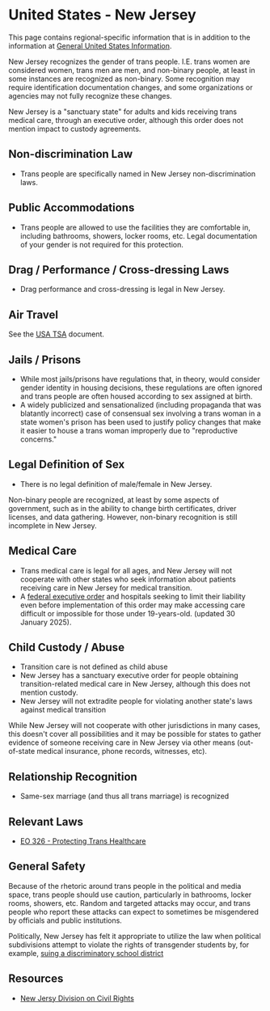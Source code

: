 # United States - New Jersey

This page contains regional-specific information that is in addition to
the information at [General United States
Information](notes/usa-general.md).

New Jersey recognizes the gender of trans people. I.E. trans women are
considered women, trans men are men, and non-binary people, at least in
some instances are recognized as non-binary.  Some recognition may
require identification documentation changes, and some organizations or
agencies may not fully recognize these changes.

New Jersey is a "sanctuary state" for adults and kids receiving trans medical
care, through an executive order, although this order does not mention
impact to custody agreements.

## Non-discrimination Law

 * Trans people are specifically named in New Jersey non-discrimination laws.

## Public Accommodations

 * Trans people are allowed to use the facilities they are comfortable
   in, including bathrooms, showers, locker rooms, etc.  Legal
   documentation of your gender is not required for this protection.

## Drag / Performance / Cross-dressing Laws

 * Drag performance and cross-dressing is legal in New Jersey.

## Air Travel

See the [USA TSA](notes/tsa.md) document.

## Jails / Prisons

 * While most jails/prisons have regulations that, in theory, would
   consider gender identity in housing decisions, these regulations are
   often ignored and trans people are often housed according to sex
   assigned at birth.
 * A widely publicized and sensationalized (including propaganda that
   was blatantly incorrect) case of consensual sex involving a trans woman in
   a state women's prison has been used to justify policy changes that
   make it easier to house a trans woman improperly due to "reproductive
   concerns."

## Legal Definition of Sex

 * There is no legal definition of male/female in New Jersey.

Non-binary people are recognized, at least by some aspects of
government, such as in the ability to change birth certificates,
driver licenses, and data gathering. However, non-binary recognition is
still incomplete in New Jersey.

## Medical Care

 * Trans medical care is legal for all ages, and New Jersey will not
   cooperate with other states who seek information about patients
   receiving care in New Jersey for medical transition.
 * A [federal executive
   order](https://www.whitehouse.gov/presidential-actions/2025/01/protecting-children-from-chemical-and-surgical-mutilation/)
   and hospitals seeking to limit their liability even before
   implementation of this order may make accessing care difficult or
   impossible for those under 19-years-old. (updated 30 January 2025).

## Child Custody / Abuse

 * Transition care is not defined as child abuse
 * New Jersey has a sanctuary executive order for people obtaining
   transition-related medical care in New Jersey, although this does not
   mention custody.
 * New Jersey will not extradite people for violating another state's laws
   against medical transition

While New Jersey will not cooperate with other jurisdictions in many
cases, this doesn't cover all possibilities and it may be possible for
states to gather evidence of someone receiving care in New Jersey via
other means (out-of-state medical insurance, phone records, witnesses,
etc).
 
## Relationship Recognition

 * Same-sex marriage (and thus all trans marriage) is recognized

## Relevant Laws

 * [EO 326 - Protecting Trans Healthcare](https://d31hzlhk6di2h5.cloudfront.net/20230404/da/af/9c/05/b7356a0f2fcad2a7052a4713/EO-326.pdf)

## General Safety

Because of the rhetoric around trans people in the political and media
space, trans people should use caution, particularly in bathrooms,
locker rooms, showers, etc.  Random and targeted attacks may occur, and
trans people who report these attacks can expect to sometimes be misgendered
by officials and public institutions.

Politically, New Jersey has felt it appropriate to utilize the law when
political subdivisions attempt to violate the rights of transgender
students by, for example, [suing a discriminatory school
district](https://www.njoag.gov/ag-platkin-announces-filing-of-civil-rights-complaint-and-application-seeking-to-immediately-prohibit-implementation-of-hanover-township-board-of-educations-lgbtq-parental-notification-policy/)

## Resources

 * [New Jersy Division on Civil Rights](https://www.njoag.gov/about/divisions-and-offices/division-on-civil-rights-home/)
